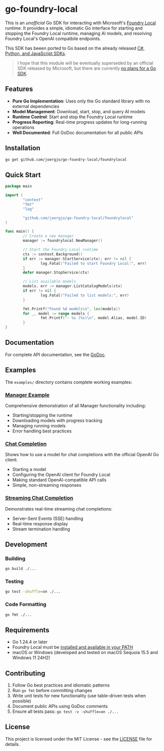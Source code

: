 # go-foundry-local

This is an _unofficial_ Go SDK for interacting with Microsoft's [Foundry Local](https://learn.microsoft.com/en-us/azure/ai-foundry/foundry-local/what-is-foundry-local) runtime. It provides a simple, idiomatic Go interface for starting and stopping the Foundry Local runtime, managing AI models, and resolving Foundry Local's OpenAI compatbile endpoints. 

This SDK has beeen ported to Go based on the already released [C#, Python, and JavaScript SDKs](https://github.com/microsoft/Foundry-Local).

>I hope that this module will be eventually superseded by an official SDK released by Microsoft, but there are currently [no plans for a Go SDK](https://github.com/microsoft/Foundry-Local/discussions/171).

## Features

- **Pure Go Implementation**: Uses only the Go standard library with no external dependencies
- **Model Management**: Download, start, stop, and query AI models
- **Runtime Control**: Start and stop the Foundry Local runtime
- **Progress Reporting**: Real-time progress updates for long-running operations
- **Well Documented**: Full GoDoc documentation for all public APIs

## Installation

```bash
go get github.com/joergjo/go-foundry-local/foundrylocal
```

## Quick Start

```go
package main

import (
        "context"
        "fmt"
        "log"

        "github.com/joergjo/go-foundry-local/foundrylocal"
)

func main() {
	    // Create a new manager
	    manager := foundrylocal.NewManager()

	    // Start the Foundry Local runtime
	    ctx := context.Background()
	    if err := manager.StartService(ctx); err != nil {
		        log.Fatal("Failed to start Foundry Local:", err)
	    }
	    defer manager.StopService(ctx)

        // List available models
        models, err := manager.ListCatalogModels(ctx)
        if err != nil {
                log.Fatal("Failed to list models:", err)
        }

        fmt.Printf("Found %d models\n", len(models))
        for _, model := range models {
                fmt.Printf("- %s (%s)\n", model.Alias, model.ID)
        }
}
```

## Documentation

For complete API documentation, see the [GoDoc](https://pkg.go.dev/github.com/joergjo/go-foundry-local/foundrylocal).

## Examples

The `examples/` directory contains complete working examples:

### [Manager Example](examples/manager/)
Comprehensive demonstration of all Manager functionality including:
- Starting/stopping the runtime
- Downloading models with progress tracking
- Managing running models
- Error handling best practices

### [Chat Completion](examples/chat-completion/)
Shows how to use a model for chat completions with the official OpenAI Go client:
- Starting a model
- Configuring the OpenAI client for Foundry Local
- Making standard OpenAI-compatible API calls
- Simple, non-streaming responses

### [Streaming Chat Completion](examples/chat-completion-streaming/)
Demonstrates real-time streaming chat completions:
- Server-Sent Events (SSE) handling
- Real-time response display
- Stream termination handling

## Development

### Building

```bash
go build ./...
```

### Testing

```bash
go test -shuffle=on ./...
```

### Code Formatting

```bash
go fmt ./...
```

## Requirements

- Go 1.24.4 or later
- Foundry Local must be [installed and available in your PATH](https://learn.microsoft.com/en-us/azure/ai-foundry/foundry-local/get-started)
- macOS or Windows (developed and tested on macOS Sequoia 15.5 and Windows 11 24H2)

## Contributing

1. Follow Go best practices and idiomatic patterns
2. Run `go fmt` before committing changes
3. Write unit tests for new functionality (use table-driven tests when possible)
4. Document public APIs using GoDoc comments
5. Ensure all tests pass: `go test -v -shuffle=on ./...`

## License

This project is licensed under the MIT License - see the [LICENSE](LICENSE) file for details.
